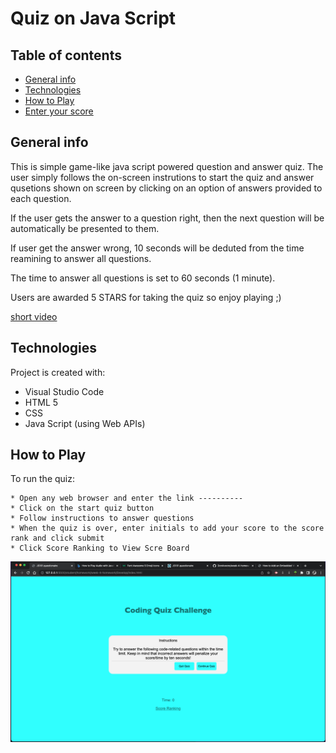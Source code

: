 # Quiz on Java Script

## Table of contents
* [General info](#general-info)
* [Technologies](#technologies)
* [How to Play](#how-to-play)
* [Enter your score](#enter-your-score)

## General info
This is simple game-like java script powered question and answer quiz. The user simply follows the on-screen instrutions to start the quiz and answer qusetions shown on screen by clicking on an option of answers provided to each question. 

If the user gets the answer to a question right, then the next question will be automatically be presented to them.

If user get the answer wrong, 10 seconds will be deduted from the time reamining to answer all questions. 

The time to answer all questions is set to 60 seconds (1 minute).

Users are awarded 5 STARS for taking the quiz so enjoy playing ;)

[short video](Develop/assets/screen-shots/JS.Quiz.mov)

## Technologies
Project is created with:
* Visual Studio Code
* HTML 5
* CSS
* Java Script (using Web APIs)

## How to Play
To run the quiz:

```
* Open any web browser and enter the link ----------
* Click on the start quiz button
* Follow instructions to answer questions
* When the quiz is over, enter initials to add your score to the score rank and click submit
* Click Score Ranking to View Scre Board

```
![image of User Interface](Develop/assets/screen-shots/Screenshot%202022-06-03%20at%2013.13.34.png)
